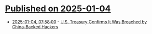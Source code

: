 # [Published on 2025-01-04](index.md)

* [2025-01-04, 07:58:00](https://soylentnews.org/article.pl?sid=25/01/03/1435247&from=rss) - [U.S. Treasury Confirms It Was Breached by China-Backed Hackers](https://soylentnews.org/article.pl?sid=25/01/03/1435247&from=rss)
